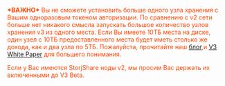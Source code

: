 ---
---
<p style="color:orangered;"><Strong>*ВАЖНО*</Strong> Вы не сможете установить больше одного узла хранения с Вашим одноразовым токеном авторизации.
По сравнению с v2 сети больше нет никакого смысла запускать большое количество узлов хранения v3 из одного места.
Если Вы имеете 10ТБ места на диске, один узел с 10ТБ предоставленного места будет иметь столько же дохода, как и два узла по 5ТБ.
Пожалуйста, прочитайте наш <a href="https://storj.io/blog">блог</a>,и <a href="https://storj.io/white-paper">V3 White Paper</a> для большего понимания. </p>
<p style="color:orangered">Если у Вас имеются StorjShare ноды v2, мы просим Вас держать их включенными до V3 Beta.</p>